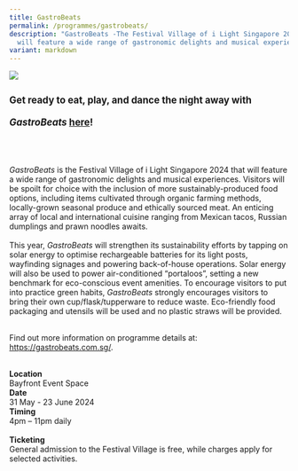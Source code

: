 ```yaml
---
title: GastroBeats
permalink: /programmes/gastrobeats/
description: "GastroBeats -The Festival Village of i Light Singapore 2024 that
  will feature a wide range of gastronomic delights and musical experiences. "
variant: markdown
---
```

<img src="/images/Programmes/miz_8309-min.jpg">
<p style="font-size:17px; line-height:40px">
<b>Get ready to eat, play, and dance the night away with <i>GastroBeats</i> <a target="_blank" href="https://www.gastrobeats.com.sg">here</a>!</b><br><br>
	
<i>GastroBeats</i> is the Festival Village of i Light Singapore 2024 that will feature a wide range of gastronomic delights and musical experiences. Visitors will be spoilt for choice with the inclusion of more sustainably-produced food options, including items cultivated through organic farming methods, locally-grown seasonal produce and ethically sourced meat. An enticing array of local and international cuisine ranging from Mexican tacos, Russian dumplings and prawn noodles awaits.
<br><br>
	This year, <i>GastroBeats</i> will strengthen its sustainability efforts by tapping on solar energy to optimise rechargeable batteries for its light posts, wayfinding signages and powering back-of-house operations. Solar energy will also be used to power air-conditioned “portaloos”, setting a new benchmark for eco-conscious event amenities. To encourage visitors to put into practice green habits, <i>GastroBeats</i> strongly encourages visitors to bring their own cup/flask/tupperware to reduce waste. Eco-friendly food packaging and utensils will be used and no plastic straws will be provided.<br><br>

Find out more information on programme details at: <a target="_blank" href="https://gastrobeats.com.sg/">https://gastrobeats.com.sg/</a>. <br><br>

<b>Location</b><br>
Bayfront Event Space<br>
<b>Date</b><br>
31 May - 23 June 2024<br>
<b>Timing</b><br>
4pm – 11pm daily<br><br>
<b>Ticketing</b><br>
General admission to the Festival Village is free, while charges apply for selected activities.	
</p>